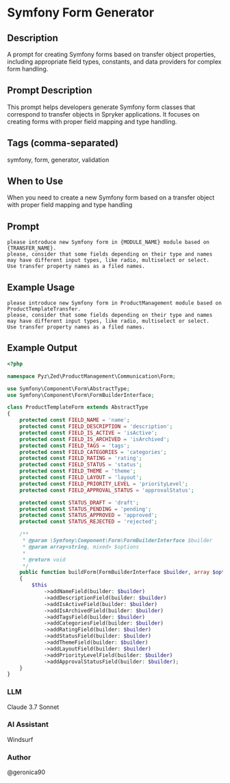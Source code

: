 # Symfony Form Generator

## Description

A prompt for creating Symfony forms based on transfer object properties, including appropriate field types, constants, and data providers for complex form handling.

## Prompt Description

This prompt helps developers generate Symfony form classes that correspond to transfer objects in Spryker applications. It focuses on creating forms with proper field mapping and type handling.

## Tags (comma-separated)
symfony, form, generator, validation

## When to Use

When you need to create a new Symfony form based on a transfer object with proper field mapping and type handling

## Prompt

```text
please introduce new Symfony form in {MODULE_NAME} module based on {TRANSFER_NAME}. 
please, consider that some fields depending on their type and names may have different input types, like radio, multiselect or select. 
Use transfer property names as a filed names.
```

## Example Usage

```text
please introduce new Symfony form in ProductManagement module based on ProductTemplateTransfer. 
please, consider that some fields depending on their type and names may have different input types, like radio, multiselect or select. 
Use transfer property names as a filed names.
```

## Example Output

```php
<?php

namespace Pyz\Zed\ProductManagement\Communication\Form;

use Symfony\Component\Form\AbstractType;
use Symfony\Component\Form\FormBuilderInterface;

class ProductTemplateForm extends AbstractType
{
    protected const FIELD_NAME = 'name';
    protected const FIELD_DESCRIPTION = 'description';
    protected const FIELD_IS_ACTIVE = 'isActive';
    protected const FIELD_IS_ARCHIVED = 'isArchived';
    protected const FIELD_TAGS = 'tags';
    protected const FIELD_CATEGORIES = 'categories';
    protected const FIELD_RATING = 'rating';
    protected const FIELD_STATUS = 'status';
    protected const FIELD_THEME = 'theme';
    protected const FIELD_LAYOUT = 'layout';
    protected const FIELD_PRIORITY_LEVEL = 'priorityLevel';
    protected const FIELD_APPROVAL_STATUS = 'approvalStatus';

    protected const STATUS_DRAFT = 'draft';
    protected const STATUS_PENDING = 'pending';
    protected const STATUS_APPROVED = 'approved';
    protected const STATUS_REJECTED = 'rejected';

    /**
     * @param \Symfony\Component\Form\FormBuilderInterface $builder
     * @param array<string, mixed> $options
     *
     * @return void
     */
    public function buildForm(FormBuilderInterface $builder, array $options): void
    {
        $this
            ->addNameField(builder: $builder)
            ->addDescriptionField(builder: $builder)
            ->addIsActiveField(builder: $builder)
            ->addIsArchivedField(builder: $builder)
            ->addTagsField(builder: $builder)
            ->addCategoriesField(builder: $builder)
            ->addRatingField(builder: $builder)
            ->addStatusField(builder: $builder)
            ->addThemeField(builder: $builder)
            ->addLayoutField(builder: $builder)
            ->addPriorityLevelField(builder: $builder)
            ->addApprovalStatusField(builder: $builder);
    }
}
```

### LLM
Claude 3.7 Sonnet

### AI Assistant
Windsurf

### Author
@geronica90
